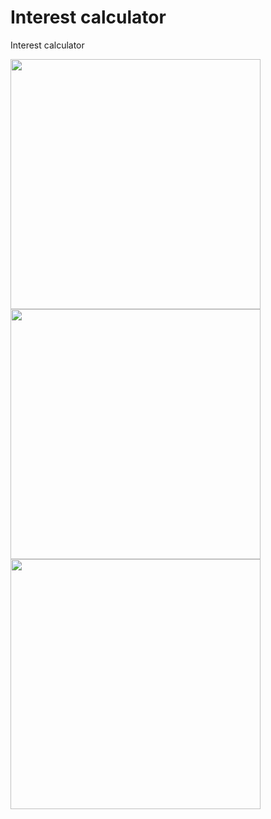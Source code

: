 # Interest calculator

Interest calculator

<img src="https://user-images.githubusercontent.com/38114196/224536787-5c9a2b80-d73e-4d77-b76d-146a55e2fb08.png" width="400">
<img src="https://user-images.githubusercontent.com/38114196/224559657-1b030d3c-0550-4c21-8c0e-f5993c3e9563.png" width="400">
<img src="https://user-images.githubusercontent.com/38114196/224559658-0edbaa79-482d-4053-9423-e1f2d1b9c506.png" width="400">

